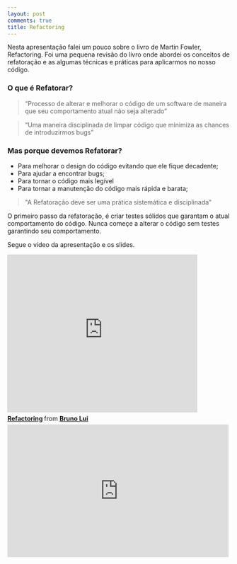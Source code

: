 ```yaml
---
layout: post
comments: true
title: Refactoring
---
```


Nesta apresentação falei um pouco sobre o livro de Martin Fowler, Refactoring.
Foi uma pequena revisão do livro onde abordei os conceitos de refatoração e as algumas técnicas e práticas para aplicarmos no nosso código.

### O que é Refatorar?

> “Processo de alterar e melhorar o código de um software de maneira que seu comportamento atual não seja alterado”

> “Uma maneira disciplinada de limpar código que minimiza as chances de introduzirmos bugs”

<!-- more -->

### Mas porque devemos Refatorar?

- Para melhorar o design do código evitando que ele fique decadente;
- Para ajudar a encontrar bugs;
- Para tornar o código mais legível
- Para tornar a manutenção do código mais rápida e barata;

> "A Refatoração deve ser uma prática sistemática e disciplinada"

O primeiro passo da refatoração, é criar testes sólidos que garantam o atual comportamento do código. Nunca começe a alterar o código sem testes garantindo seu comportamento.
 
Segue o vídeo da apresentação e os slides.

<iframe src="http://www.slideshare.net/slideshow/embed_code/14188691" width="427" height="356" frameborder="0" marginwidth="0" marginheight="0" scrolling="no" style="border:1px solid #CCC; border-width:1px 1px 0; margin-bottom:5px; max-width: 100%;" allowfullscreen> </iframe> <div style="margin-bottom:5px"> <strong> <a href="https://www.slideshare.net/brunollui/refactoring-14188691" title="Refactoring" target="_blank">Refactoring</a> </strong> from <strong><a href="http://www.slideshare.net/brunollui" target="_blank">Bruno Lui</a></strong> </div>

<iframe src="http://player.vimeo.com/video/59069332?byline=0&amp;portrait=0" width="500" height="300" frameborder="0" webkitallowfullscreen="" mozallowfullscreen="" allowfullscreen="" class=""></iframe>

